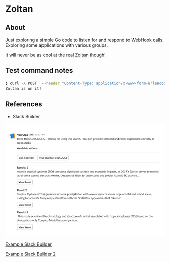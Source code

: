 # Zoltan

## About

Just exploring a simple Go code to listen for and
respond to WebHook calls.  Exploring some  applications with various groups.  

It will never be as cool at the 
real [Zoltan](http://www.pinrepair.com/arcade/zoltan.htm) though!  


## Test command notes

```bash
❯ curl -X POST  --header "Content-Type: application/x-www-form-urlencoded"  'http://localhost:6789/query'  --data @./docs/testPackage.txt
Zoltan is on it!    
```

## References

* Slack Builder

![image](./docs/example1.png)

[Example Slack Builder](https://app.slack.com/block-kit-builder/T092JLYMR#%7B%22blocks%22:%5B%7B%22type%22:%22section%22,%22text%22:%7B%22type%22:%22mrkdwn%22,%22text%22:%22Hello%20from%20GeoCODES.%20%20%20Thanks%20for%20using%20this%20search.%20%20You%20can%20get%20more%20detailed%20and%20richer%20experiences%20directly%20at%20GeoCODES%20%5Cn%5Cn%20*Available%20actions:*%22%7D%7D,%7B%22type%22:%22divider%22%7D,%7B%22type%22:%22actions%22,%22elements%22:%5B%7B%22type%22:%22button%22,%22text%22:%7B%22type%22:%22plain_text%22,%22text%22:%22Visit%20Geocodes%22,%22emoji%22:true%7D,%22value%22:%22click_me_123%22,%22url%22:%22https://google.com%22%7D,%7B%22type%22:%22button%22,%22text%22:%7B%22type%22:%22plain_text%22,%22text%22:%22Your%20search%20at%20GeoCODES%22,%22emoji%22:true%7D,%22value%22:%22click_me_123%22,%22url%22:%22https://google.com%22%7D%5D%7D,%7B%22type%22:%22divider%22%7D,%7B%22type%22:%22section%22,%22text%22:%7B%22type%22:%22mrkdwn%22,%22text%22:%22*Results%201*%5Cn%20Atlantic%20tropical%20cyclones%20(TCs)%20can%20cause%20significant%20societal%20and%20economic%20impacts,%20as%202019%E2%80%99s%20Dorian%20serves%20to%20remind%20us%20of%20these%20storms%E2%80%99%20destructiveness.%20Decades%20of%20effort%20to%20understand%20and%20predict%20Atlantic%20TC%20activity%20...%22%7D%7D,%7B%22type%22:%22actions%22,%22elements%22:%5B%7B%22type%22:%22button%22,%22text%22:%7B%22type%22:%22plain_text%22,%22text%22:%22View%20Result%22,%22emoji%22:true%7D,%22value%22:%22click_me_123%22,%22url%22:%22https://google.com%22%7D%5D%7D,%7B%22type%22:%22section%22,%22text%22:%7B%22type%22:%22mrkdwn%22,%22text%22:%22*Result%202*%5Cn%20Tropical%20Cyclones%20(TCs)%20generate%20extreme%20precipitation%20with%20severe%20impacts%20across%20large%20coastal%20and%20inland%20areas,%20calling%20for%20accurate%20frequency%20estimation%20methods.%20Statistical%20approaches%20that%20take%20into%20...%20%22%7D%7D,%7B%22type%22:%22actions%22,%22elements%22:%5B%7B%22type%22:%22button%22,%22text%22:%7B%22type%22:%22plain_text%22,%22text%22:%22View%20Result%22,%22emoji%22:true%7D,%22value%22:%22click_me_123%22,%22url%22:%22https://google.com%22%7D%5D%7D,%7B%22type%22:%22section%22,%22text%22:%7B%22type%22:%22mrkdwn%22,%22text%22:%22*Results%203*%5Cn%20%20This%20study%20examines%20the%20climatology%20and%20structure%20of%20rainfall%20associated%20with%20tropical%20cyclones%20(TCs)%20based%20on%20the%20atmosphere-only%20Coupled%20Model%20Intercomparison%20...%22%7D%7D,%7B%22type%22:%22actions%22,%22elements%22:%5B%7B%22type%22:%22button%22,%22text%22:%7B%22type%22:%22plain_text%22,%22text%22:%22View%20Result%22,%22emoji%22:true%7D,%22value%22:%22click_me_123%22,%22url%22:%22https://google.com%22%7D%5D%7D%5D%7D)

[Example Slack Builder 2](https://app.slack.com/block-kit-builder/T092JLYMR#%7B%22blocks%22:%5B%7B%22type%22:%22section%22,%22text%22:%7B%22type%22:%22mrkdwn%22,%22text%22:%22Thanks%20for%20using%20GeoCODES.%20%20The%20following%20are%20the%20top%203%20results%20%20See%20more%20results%20at%20%3Chttps://geocodes.org%7CGeoCODES%3E%22%7D%7D,%7B%22type%22:%22divider%22%7D,%7B%22type%22:%22section%22,%22text%22:%7B%22type%22:%22mrkdwn%22,%22text%22:%22*%3CfakeLink.toHotelPage.com%7CWindsor%20Court%20Hotel%3E*%5Cn$340%20per%20night%5CnRated:%209.4%20-%20Excellent%22%7D%7D,%7B%22type%22:%22divider%22%7D,%7B%22type%22:%22section%22,%22text%22:%7B%22type%22:%22mrkdwn%22,%22text%22:%22*%3CfakeLink.toHotelPage.com%7CThe%20Ritz-Carlton%20New%20Orleans%3E*%5Cn$340%20per%20night%5CnRated:%209.1%20-%20Excellent%22%7D%7D,%7B%22type%22:%22divider%22%7D,%7B%22type%22:%22section%22,%22text%22:%7B%22type%22:%22mrkdwn%22,%22text%22:%22*%3CfakeLink.toHotelPage.com%7COmni%20Royal%20Orleans%20Hotel%3E*%5Cn$419%20per%20night%5CnRated:%208.8%20-%20Excellent%22%7D%7D%5D%7D)

